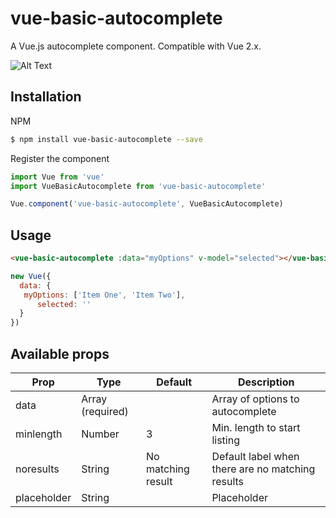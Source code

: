 # vue-basic-autocomplete
A Vue.js autocomplete component. Compatible with Vue 2.x.

![Alt Text](https://media.giphy.com/media/l0HU22ARPhxTXL4Zi/giphy.gif)

## Installation
NPM
```bash
$ npm install vue-basic-autocomplete --save
``` 
Register the component
```js
import Vue from 'vue'
import VueBasicAutocomplete from 'vue-basic-autocomplete'

Vue.component('vue-basic-autocomplete', VueBasicAutocomplete)
``` 

## Usage
```html
<vue-basic-autocomplete :data="myOptions" v-model="selected"></vue-basic-autocomplete>
```
```js
new Vue({
  data: {
   myOptions: ['Item One', 'Item Two'],
      selected: ''
  }
})
```

## Available props

| Prop        | Type             | Default                | Description                                      |
|-------------|------------------|------------------------|--------------------------------------------------|
| data        | Array (required) |                        | Array of options to autocomplete                  |
| minlength   | Number           | 3                      | Min. length to start listing                     |
| noresults   | String           | No matching result     | Default label when there are no matching results |
| placeholder | String           |                        | Placeholder                                      |
